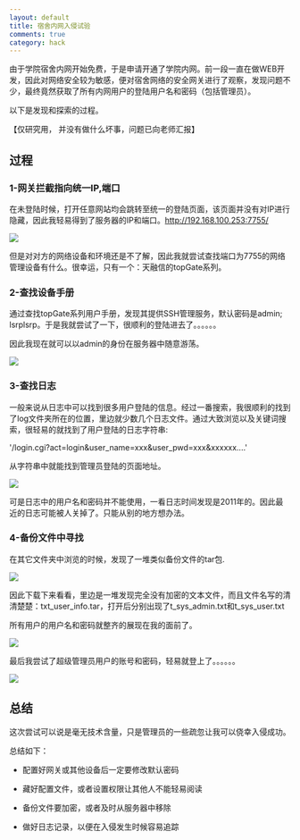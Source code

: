 ```yaml
---
layout: default
title: 宿舍内网入侵试验
comments: true
category: hack
---
```



由于学院宿舍内网开始免费，于是申请开通了学院内网。前一段一直在做WEB开发，因此对网络安全较为敏感，便对宿舍网络的安全网关进行了观察，发现问题不少，最终竟然获取了所有内网用户的登陆用户名和密码（包括管理员）。

以下是发现和探索的过程。

【仅研究用， 并没有做什么坏事，问题已向老师汇报】

## 过程

### 1-网关拦截指向统一IP,端口

在未登陆时候，打开任意网站均会跳转至统一的登陆页面，该页面并没有对IP进行隐藏，因此我轻易得到了服务器的IP和端口。http://192.168.100.253:7755/

![]({{site.baseurl}}/images/post_images/2015-05-18-hack-breakgate/login.jpg)

但是对对方的网络设备和环境还是不了解，因此我就尝试查找端口为7755的网络管理设备有什么。很幸运，只有一个：天融信的topGate系列。

### 2-查找设备手册

通过查找topGate系列用户手册，发现其提供SSH管理服务，默认密码是admin; lsrplsrp。于是我就尝试了一下，很顺利的登陆进去了。。。。。。

因此我现在就可以以admin的身份在服务器中随意游荡。

![]({{site.baseurl}}/images/post_images/2015-05-18-hack-breakgate/console.jpg)


### 3-查找日志

一般来说从日志中可以找到很多用户登陆的信息。经过一番搜索，我很顺利的找到了log文件夹所在的位置，里边就少数几个日志文件。通过大致浏览以及关键词搜索，很轻易的就找到了用户登陆的日志字符串:

'/login.cgi?act=login&user_name=xxx&user_pwd=xxx&xxxxxx....' 

从字符串中就能找到管理员登陆的页面地址。

![]({{site.baseurl}}/images/post_images/2015-05-18-hack-breakgate/log.jpg)

可是日志中的用户名和密码并不能使用，一看日志时间发现是2011年的。因此最近的日志可能被人关掉了。只能从别的地方想办法。

### 4-备份文件中寻找

在其它文件夹中浏览的时候，发现了一堆类似备份文件的tar包.

![]({{site.baseurl}}/images/post_images/2015-05-18-hack-breakgate/back.jpg)

因此下载下来看看，里边是一堆发现完全没有加密的文本文件，而且文件名写的清清楚楚：txt_user_info.tar，打开后分别出现了t_sys_admin.txt和t_sys_user.txt

所有用户的用户名和密码就整齐的展现在我的面前了。

![]({{site.baseurl}}/images/post_images/2015-05-18-hack-breakgate/password.jpg)

最后我尝试了超级管理员用户的账号和密码，轻易就登上了。。。。。。

![]({{site.baseurl}}/images/post_images/2015-05-18-hack-breakgate/success.jpg)


## 总结

这次尝试可以说是毫无技术含量，只是管理员的一些疏忽让我可以侥幸入侵成功。

总结如下：

* 配置好网关或其他设备后一定要修改默认密码

* 藏好配置文件，或者设置权限让其他人不能轻易阅读

* 备份文件要加密，或者及时从服务器中移除

* 做好日志记录，以便在入侵发生时候容易追踪





